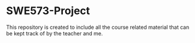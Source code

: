 # SWE573-Project
This repository is created to include all the course related material that can be kept track of by the teacher and me.
